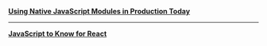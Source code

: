**[Using Native JavaScript Modules in Production Today](https://philipwalton.com/articles/using-native-javascript-modules-in-production-today/)**

---

**[JavaScript to Know for React](https://kentcdodds.com/blog/javascript-to-know-for-react)**
